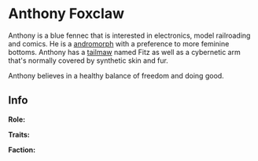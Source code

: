 # Anthony Foxclaw

Anthony is a blue fennec that is interested in electronics, model railroading and comics. He is a [andromorph](../universe/andromorph.md) with a preference to more feminine bottoms. Anthony has a [tailmaw](../universe/tailmaw.md) named Fitz as well as a cybernetic arm that's normally covered by synthetic skin and fur.

Anthony believes in a healthy balance of freedom and doing good.

## Info

**Role:**

**Traits:**

**Faction:**